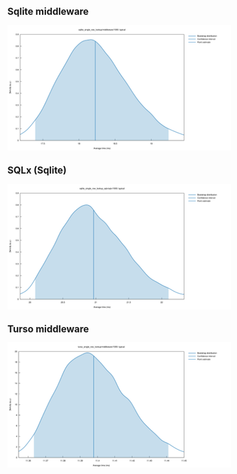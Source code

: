 ## Sqlite middleware
![Sqlite middleware](./sqlite_single_row_lookup/middleware/1000/report/typical.svg)

## SQLx (Sqlite)
![SQLx (Sqlite)](./sqlite_single_row_lookup_sqlx/sqlx/1000/report/typical.svg)

## Turso middleware
![Turso middleware](./turso_single_row_lookup/middleware/1000/report/typical.svg)
